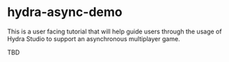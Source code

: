 hydra-async-demo
================

This is a user facing tutorial that will help guide users through the usage of Hydra Studio to support an asynchronous multiplayer game.

TBD
